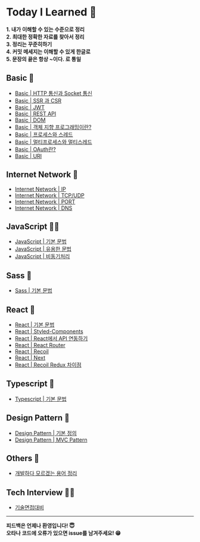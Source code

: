 [javascriptlink]: ./JavaScript/javascript.md
[javascriptlinktwo]: ./JavaScript/usefulGrammar.md
[javascriptlinkthree]: ./JavaScript/Asynchronous.md
[sasslink]: ./Others/Sass.md
[wordslink]: ./Others/Words.md
[reactlink]: ./React/React.md
[reactlinktwo]: ./React/Styled-Components.md
[reactlinkthree]: ./React/ReactAPI.md
[reactlinkfour]: ./React/ReactRouter.md
[reactlinkfive]: ./React/Recoil.md
[reactlinksix]: ./React/Next.md
[reactlinkseven]: https://taepuwan.tistory.com/4
[typescriptlink]: ./Typescript/typescript.md
[designpatternlink]: ./Design_Pattern/Design_Pattern.md
[designpatternlinktwo]: ./Design_Pattern/MVC.md
[basiclink]: ./Basic/httpandsocket.md
[basiclinktwo]: https://taepuwan.tistory.com/2
[basiclinkthree]: ./Basic/jwt.md
[basiclinkfour]: ./Basic/restapi.md
[basiclinkfive]: ./Basic/dom.md
[basiclinksix]: ./Basic/oborprog.md
[basiclinkseven]: ./Basic/processthread.md
[basiclinkeight]: ./Basic/multiprocess.md
[basiclinknine]: ./Basic/oauth.md
[basiclinkten]: ./Basic/uri.md
[inlink]: ./Internet/ip.md
[inlinktwo]: ./Internet/tcpudp.md
[inlinkthree]: ./Internet/port.md
[inlinkfour]: ./Internet/dns.md
[techinterview]: ./TechInterview/interview.md

# Today I Learned 🤠

**1. 내가 이해할 수 있는 수준으로 정리**  
**2. 최대한 정확한 자료를 찾아서 정리**  
**3. 정리는 꾸준히하기**  
**4. 커밋 메세지는 이해할 수 있게 한글로**  
**5. 문장의 끝은 항상 ~이다. 로 통일**

## Basic 🤖

- [Basic | HTTP 통신과 Socket 통신][basiclink]
- [Basic | SSR 과 CSR][basiclinktwo]
- [Basic | JWT][basiclinkthree]
- [Basic | REST API][basiclinkfour]
- [Basic | DOM][basiclinkfive]
- [Basic | 객체 지향 프로그래밍이란?][basiclinksix]
- [Basic | 프로세스와 스레드][basiclinkseven]
- [Basic | 멀티프로세스와 멀티스레드][basiclinkeight]
- [Basic | OAuth란?][basiclinknine]
- [Basic | URI][basiclinkten]

## Internet Network 📡

- [Internet Network | IP][inlink]
- [Internet Network | TCP/UDP][inlinktwo]
- [Internet Network | PORT][inlinkthree]
- [Internet Network | DNS][inlinkfour]

## JavaScript 👨‍💻

- [JavaScript | 기본 문법][javascriptlink]
- [JavaScript | 유용한 문법][javascriptlinktwo]
- [JavaScript | 비동기처리][javascriptlinkthree]

## Sass 🌈

- [Sass | 기본 문법][sasslink]

## React 🤡

- [React | 기본 문법][reactlink]
- [React | Styled-Components][reactlinktwo]
- [React | React에서 API 연동하기][reactlinkthree]
- [React | React Router][reactlinkfour]
- [React | Recoil][reactlinkfive]
- [React | Next][reactlinksix]
- [React | Recoil Redux 차이점][reactlinkseven]

## Typescript 🔎

- [Typescript | 기본 문법][typescriptlink]

## Design Pattern 🎨

- [Design Pattern | 기본 정의][designpatternlink]
- [Design Pattern | MVC Pattern][designpatternlinktwo]

## Others 🎸

- [개발하다 모르겠는 용어 정리][wordslink]

## Tech Interview 🕵🏻

- [기술면접대비][techinterview]

---

**피드백은 언제나 환영입니다! 😇**  
**오타나 코드에 오류가 있으면 issue를 남겨주세요! 😁**

<!-- 추가할 것 : Next(작성중) ,Jest, Redux -->
